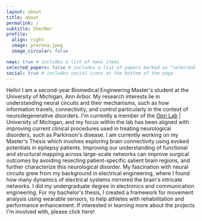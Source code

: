 ```yaml
---
layout: about
title: about
permalink: /
subtitle: She/Her
profile:
  align: right
  image: prerana.jpeg
  image_circular: false

news: true # includes a list of news items
selected_papers: false # includes a list of papers marked as "selected={true}"
social: true # includes social icons at the bottom of the page
---
```


Hello! I am a second-year Biomedical Engineering Master's student at the University of Michigan, Ann Arbor. My research interests lie in understanding neural circuits and their mechanisms, such as how information travels, connectivity, and control particularly in the context of neurodegenerative disorders. I'm currently a member of the <a href="https://oprilab.bme.umich.edu/">Opri Lab</a> | University of Michigan, and my focus within the lab has been aligned with improving current clinical procedures used in treating neurological disorders, such as Parkinson's disease. I am currently working on my Master's Thesis which involves exploring brain connectivity using evoked potentials in epilepsy patients. Improving our understanding of functional and structural mapping across large-scale networks can improve surgical outcomes by avoiding resecting patient-specific salient brain regions, and further characterize this neurological disorder. My fascination with neural circuits grew from my background in electrical engineering, where I found how many dynamics of electrical systems mirrored the brain's intricate networks.  I did my undergraduate degree in electronics and communication engineering.  For my bachelor's thesis, I created a framework for movement analysis using wearable sensors, to help athletes with rehabilitation and performance enhancement.  If interested in learning more about the projects I'm involved with, please click here! 






